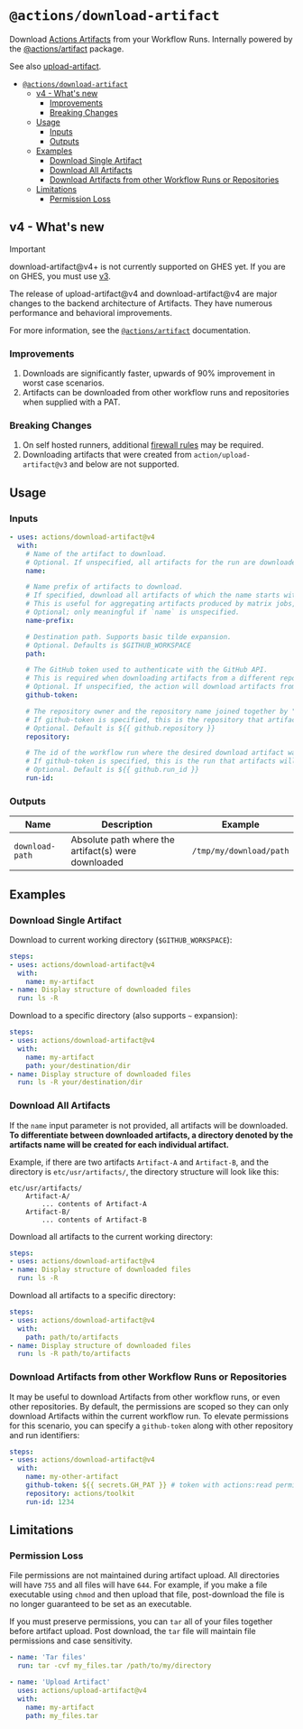 # `@actions/download-artifact`

Download [Actions Artifacts](https://docs.github.com/en/actions/using-workflows/storing-workflow-data-as-artifacts) from your Workflow Runs. Internally powered by the [@actions/artifact](https://github.com/actions/toolkit/tree/main/packages/artifact) package.

See also [upload-artifact](https://github.com/actions/upload-artifact).

- [`@actions/download-artifact`](#actionsdownload-artifact)
  - [v4 - What's new](#v4---whats-new)
    - [Improvements](#improvements)
    - [Breaking Changes](#breaking-changes)
  - [Usage](#usage)
    - [Inputs](#inputs)
    - [Outputs](#outputs)
  - [Examples](#examples)
    - [Download Single Artifact](#download-single-artifact)
    - [Download All Artifacts](#download-all-artifacts)
    - [Download Artifacts from other Workflow Runs or Repositories](#download-artifacts-from-other-workflow-runs-or-repositories)
  - [Limitations](#limitations)
    - [Permission Loss](#permission-loss)


## v4 - What's new

> [!IMPORTANT]
> download-artifact@v4+ is not currently supported on GHES yet. If you are on GHES, you must use [v3](https://github.com/actions/download-artifact/releases/tag/v3).

The release of upload-artifact@v4 and download-artifact@v4 are major changes to the backend architecture of Artifacts. They have numerous performance and behavioral improvements.

For more information, see the [`@actions/artifact`](https://github.com/actions/toolkit/tree/main/packages/artifact) documentation.

### Improvements

1. Downloads are significantly faster, upwards of 90% improvement in worst case scenarios.
2. Artifacts can be downloaded from other workflow runs and repositories when supplied with a PAT.

### Breaking Changes

1. On self hosted runners, additional [firewall rules](https://github.com/actions/toolkit/tree/main/packages/artifact#breaking-changes) may be required.
2. Downloading artifacts that were created from `action/upload-artifact@v3` and below are not supported.

## Usage

### Inputs

```yaml
- uses: actions/download-artifact@v4
  with:
    # Name of the artifact to download.
    # Optional. If unspecified, all artifacts for the run are downloaded, unless restricted by `name-prefix`.
    name:

    # Name prefix of artifacts to download.
    # If specified, download all artifacts of which the name starts with the given prefix.
    # This is useful for aggregating artifacts produced by matrix jobs, for example.
    # Optional; only meaningful if `name` is unspecified. 
    name-prefix:

    # Destination path. Supports basic tilde expansion.
    # Optional. Defaults is $GITHUB_WORKSPACE
    path:

    # The GitHub token used to authenticate with the GitHub API.
    # This is required when downloading artifacts from a different repository or from a different workflow run.
    # Optional. If unspecified, the action will download artifacts from the current repo and the current workflow run.
    github-token:

    # The repository owner and the repository name joined together by "/".
    # If github-token is specified, this is the repository that artifacts will be downloaded from.
    # Optional. Default is ${{ github.repository }}
    repository:

    # The id of the workflow run where the desired download artifact was uploaded from.
    # If github-token is specified, this is the run that artifacts will be downloaded from.
    # Optional. Default is ${{ github.run_id }}
    run-id:
```

### Outputs

| Name | Description | Example |
| - | - | - |
| `download-path` | Absolute path where the artifact(s) were downloaded | `/tmp/my/download/path` |

## Examples

### Download Single Artifact

Download to current working directory (`$GITHUB_WORKSPACE`):

```yaml
steps:
- uses: actions/download-artifact@v4
  with:
    name: my-artifact
- name: Display structure of downloaded files
  run: ls -R
```

Download to a specific directory (also supports `~` expansion):

```yaml
steps:
- uses: actions/download-artifact@v4
  with:
    name: my-artifact
    path: your/destination/dir
- name: Display structure of downloaded files
  run: ls -R your/destination/dir
```


### Download All Artifacts

If the `name` input parameter is not provided, all artifacts will be downloaded. **To differentiate between downloaded artifacts, a directory denoted by the artifacts name will be created for each individual artifact.**

Example, if there are two artifacts `Artifact-A` and `Artifact-B`, and the directory is `etc/usr/artifacts/`, the directory structure will look like this:

```
etc/usr/artifacts/
    Artifact-A/
        ... contents of Artifact-A
    Artifact-B/
        ... contents of Artifact-B
```

Download all artifacts to the current working directory:

```yaml
steps:
- uses: actions/download-artifact@v4
- name: Display structure of downloaded files
  run: ls -R
```

Download all artifacts to a specific directory:

```yaml
steps:
- uses: actions/download-artifact@v4
  with:
    path: path/to/artifacts
- name: Display structure of downloaded files
  run: ls -R path/to/artifacts
```

### Download Artifacts from other Workflow Runs or Repositories

It may be useful to download Artifacts from other workflow runs, or even other repositories. By default, the permissions are scoped so they can only download Artifacts within the current workflow run. To elevate permissions for this scenario, you can specify a `github-token` along with other repository and run identifiers:

```yaml
steps:
- uses: actions/download-artifact@v4
  with:
    name: my-other-artifact
    github-token: ${{ secrets.GH_PAT }} # token with actions:read permissions on target repo
    repository: actions/toolkit
    run-id: 1234
```

## Limitations

### Permission Loss

File permissions are not maintained during artifact upload. All directories will have `755` and all files will have `644`. For example, if you make a file executable using `chmod` and then upload that file, post-download the file is no longer guaranteed to be set as an executable.

If you must preserve permissions, you can `tar` all of your files together before artifact upload. Post download, the `tar` file will maintain file permissions and case sensitivity.

```yaml
- name: 'Tar files'
  run: tar -cvf my_files.tar /path/to/my/directory

- name: 'Upload Artifact'
  uses: actions/upload-artifact@v4
  with:
    name: my-artifact
    path: my_files.tar
```
